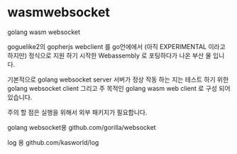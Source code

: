 # wasmwebsocket
golang wasm websocket 

goguelike2의 gopherjs webclient 를 go언에에서 (아직  EXPERIMENTAL 이라고 하지만) 정식으로 지원 하기 시작한 Webassembly 로 포팅하다가 나온 부산 물 입니다.

기본적으로
golang websocket server
서버가 정상 작동 하는 지는 테스트 하기 위한 golang websocket client
그리고 주 목적인 golang wasm web client
로 구성 되어 있습니다.

주의 할 점은 실행을 위해서 외부 패키지가 필요합니다.

golang websocket용 
github.com/gorilla/websocket

log 용
github.com/kasworld/log 

